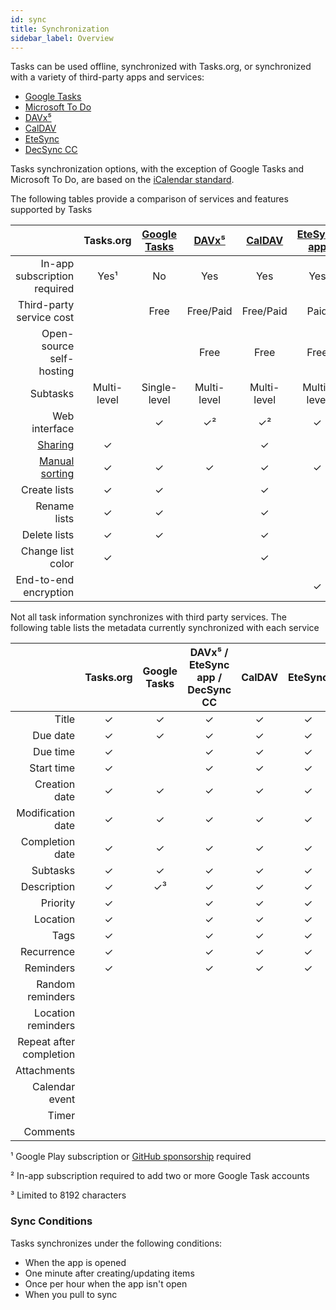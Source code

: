 ```yaml
---
id: sync
title: Synchronization
sidebar_label: Overview
---
```


Tasks can be used offline, synchronized with Tasks.org, or synchronized
with a variety of third-party apps and services:

* [Google Tasks](sync_google_tasks.md)
* [Microsoft To Do](sync_microsoft.md)
* [DAVx⁵](sync_davx5)
* [CalDAV](sync_caldav)
* [EteSync](sync_etesync)
* [DecSync CC](sync_decsync)

Tasks synchronization options, with the exception of Google Tasks and Microsoft To Do, are based on
the [iCalendar standard](https://en.wikipedia.org/wiki/ICalendar).

The following tables provide a comparison of services and features supported by Tasks

|   | Tasks.org | [Google Tasks](sync_google_tasks) | [DAVx⁵](sync_davx5) | [CalDAV](sync_caldav) | [EteSync app](sync_etesync) | [EteSync](sync_etesync) | [DecSync CC](sync_decsync) |
| -:|:---:|:---------------------------------:|:-------------------:|:---------------------:|:--------------:|:-------:|:------------:|
| In-app subscription required | Yes¹ |                No                 |         Yes         |          Yes          | Yes | Yes | Yes |
| Third-party service cost | |               Free                |      Free/Paid      |       Free/Paid       | Paid | Paid | |
| Open-source self-hosting | |                                   |        Free         |         Free          | Free | Free | |
| Subtasks | Multi-level |           Single-level            |     Multi-level     |      Multi-level      | Multi-level | Multi-level | Multi-level |
| Web interface | |                 ✓                 |          ✓²          |           ✓²           | ✓ | ✓ | |
| [Sharing](sharing.md) | ✓ |                                   |                     |           ✓           | | ✓ | |
| [Manual sorting](manual_sort_mode.md) | ✓ |                 ✓                 |          ✓          |           ✓           | ✓ | ✓ | ✓ |
| Create lists | ✓ |                 ✓                 |                     |           ✓           | | ✓ | |
| Rename lists | ✓ |                 ✓                 |                     |           ✓           | | ✓ | |
| Delete lists | ✓ |                 ✓                 |                     |           ✓           | | ✓ | |
| Change list color | ✓ |                                   |                     |           ✓           | | ✓ | |
| End-to-end encryption | |                                   |                     |                       | ✓ | ✓ | |

Not all task information synchronizes with third party services. The following
table lists the metadata currently synchronized with each service

|   | Tasks.org | Google Tasks | DAVx⁵ / EteSync app / DecSync CC| CalDAV | EteSync |
| -:|:---:|:------------:|:-----------:|:-------:|:------:|
| Title | ✓ |      ✓       | ✓ | ✓ | ✓ |
| Due date | ✓ |      ✓       | ✓ | ✓ | ✓ |
| Due time | ✓ |              | ✓ | ✓ | ✓ |
| Start time | ✓ |              | ✓ | ✓ | ✓ |
| Creation date | ✓ |      ✓       | ✓ | ✓ | ✓ |
| Modification date | ✓ |      ✓       | ✓ | ✓ | ✓ |
| Completion date | ✓ |      ✓       | ✓ | ✓ | ✓ |
| Subtasks | ✓ |      ✓       | ✓ | ✓ | ✓ |
| Description | ✓ |      ✓³       | ✓ | ✓ | ✓ |
| Priority | ✓ |              | ✓ | ✓ | ✓ |
| Location | ✓ |              | ✓ | ✓ | ✓ |
| Tags | ✓ |              | ✓ | ✓ | ✓ |
| Recurrence | ✓ |              | ✓ | ✓ | ✓ |
| Reminders | ✓ |              | ✓ | ✓ | ✓ |
| Random reminders | |              | | | |
| Location reminders | |              | | | |
| Repeat after completion | |              | | | |
| Attachments | |              | | | |
| Calendar event | |              | | | |
| Timer | |              | | | |
| Comments | |              | | | |

¹ Google Play subscription or [GitHub
sponsorship](https://github.com/sponsors/abaker) required

² In-app subscription required to add two or more Google Task accounts

³ Limited to 8192 characters

### Sync Conditions

Tasks synchronizes under the following conditions:

* When the app is opened
* One minute after creating/updating items
* Once per hour when the app isn't open
* When you pull to sync

